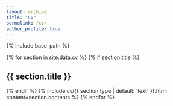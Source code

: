 ```yaml
---
layout: archive
title: "CV"
permalink: /cv/
author_profile: true
---
```


{% include base_path %}

{% for section in site.data.cv %}
  {% if section.title %}
  <h2 id="{{ section.title | slugify }}">{{ section.title }}</h2>
  {% endif %}
  {% include cv/{{ section.type | default: 'text' }}.html content=section.contents %}
{% endfor %}

